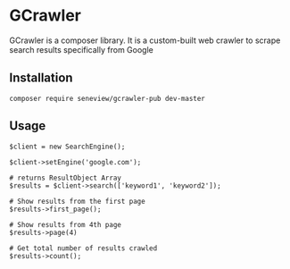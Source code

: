 # GCrawler
GCrawler is a composer library. It is a custom-built web crawler to scrape search results specifically from Google

## Installation
``` composer require seneview/gcrawler-pub dev-master ```

## Usage
```
$client = new SearchEngine();

$client->setEngine('google.com');

# returns ResultObject Array
$results = $client->search(['keyword1', 'keyword2']);

# Show results from the first page
$results->first_page();

# Show results from 4th page
$results->page(4)

# Get total number of results crawled
$results->count();
```

